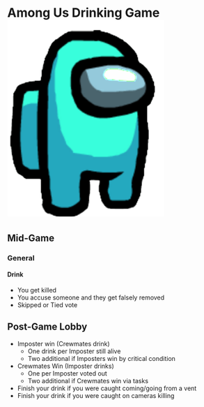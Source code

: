 # Among Us Drinking Game ![](https://github.com/GameDevRaccoon/AmongUsDrinkingGame/blob/master/Cyan.png)
## Mid-Game
### General

#### Drink
* You get killed
* You accuse someone and they get falsely removed
* Skipped or Tied vote

## Post-Game Lobby
* Imposter win (Crewmates drink)
    * One drink per Imposter still alive
    * Two additional if Imposters win by critical condition
* Crewmates Win (Imposter drinks)
    * One per Imposter voted out
    * Two additional if Crewmates win via tasks
* Finish your drink if you were caught coming/going from a vent
* Finish your drink if you were caught on cameras killing